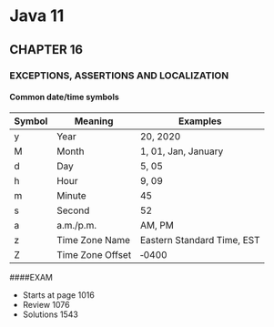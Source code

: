 # Java 11
## CHAPTER 16

### EXCEPTIONS, ASSERTIONS AND LOCALIZATION

#### Common date/time symbols
| Symbol | Meaning | Examples |
| ------ | ------ | ------ |
| y | Year | 20, 2020 | 
| M | Month | 1, 01, Jan, January |
| d | Day | 5, 05 |
| h | Hour | 9, 09 |
| m | Minute | 45 |
| s | Second | 52 |
| a | a.m./p.m. | AM, PM |
| z | Time Zone Name | Eastern Standard Time, EST |
| Z | Time Zone Offset | ‐0400 |

####EXAM
- Starts at page 1016
- Review 1076
- Solutions 1543